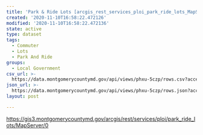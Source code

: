 ```yaml
---
title: 'Park & Ride Lots [arcgis_rest_services_ploi_park_ride_lots_MapServer_0]'
created: '2020-11-10T16:58:22.472126'
modified: '2020-11-10T16:58:22.472136'
state: active
type: dataset
tags:
  - Commuter
  - Lots
  - Park And Ride
groups:
  - Local Government
csv_url: >-
  https://data.montgomerycountymd.gov/api/views/phxu-5czp/rows.csv?accessType=DOWNLOAD
json_url: >-
  https://data.montgomerycountymd.gov/api/views/phxu-5czp/rows.json?accessType=DOWNLOAD
layout: post

---
```

https://gis3.montgomerycountymd.gov/arcgis/rest/services/ploi/park_ride_lots/MapServer/0
